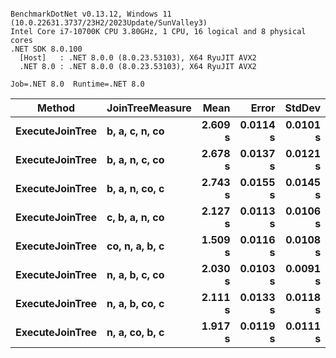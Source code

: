 ```

BenchmarkDotNet v0.13.12, Windows 11 (10.0.22631.3737/23H2/2023Update/SunValley3)
Intel Core i7-10700K CPU 3.80GHz, 1 CPU, 16 logical and 8 physical cores
.NET SDK 8.0.100
  [Host]   : .NET 8.0.0 (8.0.23.53103), X64 RyuJIT AVX2
  .NET 8.0 : .NET 8.0.0 (8.0.23.53103), X64 RyuJIT AVX2

Job=.NET 8.0  Runtime=.NET 8.0  

```
| Method          | JoinTreeMeasure | Mean    | Error    | StdDev   |
|---------------- |---------------- |--------:|---------:|---------:|
| **ExecuteJoinTree** | **b, a, c, n, co**  | **2.609 s** | **0.0114 s** | **0.0101 s** |
| **ExecuteJoinTree** | **b, a, n, c, co**  | **2.678 s** | **0.0137 s** | **0.0121 s** |
| **ExecuteJoinTree** | **b, a, n, co, c**  | **2.743 s** | **0.0155 s** | **0.0145 s** |
| **ExecuteJoinTree** | **c, b, a, n, co**  | **2.127 s** | **0.0113 s** | **0.0106 s** |
| **ExecuteJoinTree** | **co, n, a, b, c**  | **1.509 s** | **0.0116 s** | **0.0108 s** |
| **ExecuteJoinTree** | **n, a, b, c, co**  | **2.030 s** | **0.0103 s** | **0.0091 s** |
| **ExecuteJoinTree** | **n, a, b, co, c**  | **2.111 s** | **0.0133 s** | **0.0118 s** |
| **ExecuteJoinTree** | **n, a, co, b, c**  | **1.917 s** | **0.0119 s** | **0.0111 s** |
